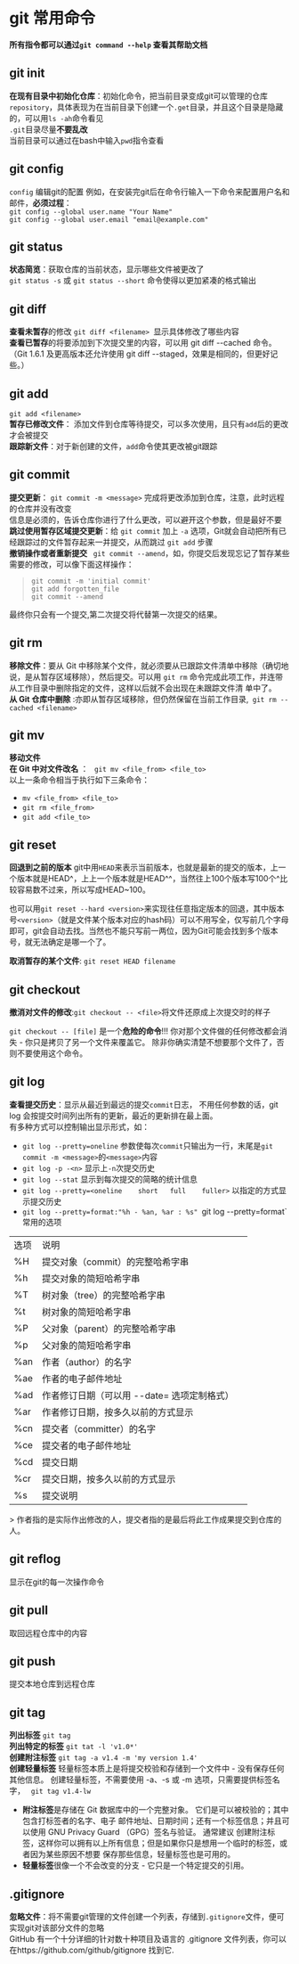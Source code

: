 # git 常用命令

**所有指令都可以通过`git command --help` 查看其帮助文档**  

## git init
**在现有目录中初始化仓库**：初始化命令，把当前目录变成git可以管理的仓库`repository`，具体表现为在当前目录下创建一个`.get`目录，并且这个目录是隐藏的，可以用`ls -ah`命令看见  
`.git`目录尽量**不要乱改**  
当前目录可以通过在bash中输入`pwd`指令查看  


## git config
`config` 编辑git的配置
例如，在安装完git后在命令行输入一下命令来配置用户名和邮件，**必须过程**：  
`git config --global user.name "Your Name"`  
`git config --global user.email "email@example.com"`

## git status
**状态简览**：获取仓库的当前状态，显示哪些文件被更改了  
`git status -s` 或 `git status --short` 命令使得以更加紧凑的格式输出


## git diff
**查看未暂存**的修改 `git diff <filename> `显示具体修改了哪些内容  
**查看已暂存**的将要添加到下次提交里的内容，可以用 git diff --cached 命令。（Git 1.6.1 及更高版本还允许使用 git diff --staged，效果是相同的，但更好记些。）



## git add
`git add <filename>`  
**暂存已修改文件**： 添加文件到仓库等待提交，可以多次使用，且只有`add`后的更改才会被提交  
**跟踪新文件**：对于新创建的文件，`add`命令使其更改被git跟踪

## git commit
**提交更新**： `git commit -m <message>` 完成将更改添加到仓库，注意，此时远程的仓库并没有改变  
<message>信息是必须的，告诉仓库你进行了什么更改，可以避开这个参数，但是最好不要
**跳过使用暂存区域提交更新**：给 `git commit` 加上 `-a` 选项，Git就会自动把所有已经跟踪过的文件暂存起来一并提交，从而跳过 `git add` 步骤  
**撤销操作或者重新提交**  ` git commit --amend`，如，你提交后发现忘记了暂存某些需要的修改，可以像下面这样操作：

> `git commit -m 'initial commit'`  
> `git add forgotten_file`  
> `git commit --amend`  

最终你只会有一个提交,第二次提交将代替第一次提交的结果。

 
## git rm
**移除文件**：要从 Git 中移除某个文件，就必须要从已跟踪文件清单中移除（确切地说，是从暂存区域移除），然后提交。可以用 `git rm` 命令完成此项工作，并连带从工作目录中删除指定的文件，这样以后就不会出现在未跟踪文件清
单中了。  
**从 Git 仓库中删除** :亦即从暂存区域移除，但仍然保留在当前工作目录,` git rm --cached <filename>`

## git mv
**移动文件**  
**在 Git 中对文件改名** ： ` git mv <file_from> <file_to>`  
以上一条命令相当于执行如下三条命令：  
* `mv <file_from> <file_to>`  
* `git rm <file_from>`  
* `git add <file_to>`  

## git reset
**回退到之前的版本** 
git中用`HEAD`来表示当前版本，也就是最新的提交的版本，上一个版本就是HEAD^，上上一个版本就是HEAD^^，当然往上100个版本写100个^比较容易数不过来，所以写成HEAD~100。

也可以用`git reset --hard <version>`来实现往任意指定版本的回退，其中版本号`<version>`（就是文件某个版本对应的hash码）可以不用写全，仅写前几个字母即可，git会自动去找。当然也不能只写前一两位，因为Git可能会找到多个版本号，就无法确定是哪一个了。

**取消暂存的某个文件**: `git reset HEAD filename`  

## git checkout
**撤消对文件的修改**:`git checkout -- <file>`将文件还原成上次提交时的样子

 `git checkout -- [file]` 是一个**危险的命令**!!! 你对那个文件做的任何修改都会消失 - 你只是拷贝了另一个文件来覆盖它。 除非你确实清楚不想要那个文件了，否则不要使用这个命令。


## git log
**查看提交历史**：显示从最近到最远的提交`commit`日志， 不用任何参数的话，git log 会按提交时间列出所有的更新，最近的更新排在最上面。  
有多种方式可以控制输出显示形式，如：  
* `git log --pretty=oneline` 参数使每次`commit`只输出为一行，末尾是`git commit -m <message>`的`<message>`内容   
* `git log -p -<n>` 显示上`-n`次提交历史    
* `git log --stat` 显示到每次提交的简略的统计信息  
* `git log --pretty=<oneline	short	full	fuller>` 以指定的方式显示提交历史
* `git log --pretty=format:"%h - %an, %ar : %s"
`git log --pretty=format`常用的选项  
<table>
   <tr>
      <td> 选项 </td>
      <td> 说明 </td>
      <td>  </td>
   </tr>
   <tr>
      <td> %H </td>
      <td> 提交对象（commit）的完整哈希字串 </td>
      <td>  </td>
   </tr>
   <tr>
      <td>%h  </td>
      <td>提交对象的简短哈希字串</td>
      <td>  </td>
   </tr>
   <tr>
      <td>%T </td>
      <td> 树对象（tree）的完整哈希字串</td>
      <td>  </td>
   </tr>
   <tr>
      <td>%t </td>
      <td> 树对象的简短哈希字串</td>
      <td>  </td>
   </tr>
   <tr>
      <td>%P </td>
      <td> 父对象（parent）的完整哈希字串</td>
      <td>  </td>
   </tr>
   <tr>
      <td>%p </td>
      <td> 父对象的简短哈希字串</td>
      <td>  </td>
   </tr>
   <tr>
      <td>%an </td>
      <td> 作者（author）的名字</td>
      <td>  </td>
   </tr>
   <tr>
      <td>%ae </td>
      <td> 作者的电子邮件地址</td>
      <td>  </td>
   </tr>
   <tr>
      <td>%ad </td>
      <td> 作者修订日期（可以用 --date= 选项定制格式）</td>
      <td>  </td>
   </tr>
   <tr>
      <td>%ar </td>
      <td> 作者修订日期，按多久以前的方式显示</td>
      <td>  </td>
   </tr>
   <tr>
      <td>%cn </td>
      <td> 提交者（committer）的名字</td>
      <td>  </td>
   </tr>
   <tr>
      <td>%ce </td>
      <td> 提交者的电子邮件地址</td>
      <td>  </td>
   </tr>
   <tr>
      <td>%cd </td>
      <td> 提交日期</td>
      <td>  </td>
   </tr>
   <tr>
      <td>%cr </td>
      <td> 提交日期，按多久以前的方式显示</td>
      <td>  </td>
   </tr>
   <tr>
      <td>%s </td>
      <td> 提交说明</td>
      <td>  </td>
   </tr>
</table>
>  作者指的是实际作出修改的人，提交者指的是最后将此工作成果提交到仓库的人。





## git reflog
显示在git的每一次操作命令



## git pull
取回远程仓库中的内容


## git push
提交本地仓库到远程仓库


## git tag
**列出标签** `git tag`  
**列出特定的标签** `git tat -l 'v1.0*'`  
**创建附注标签** `git tag -a v1.4 -m 'my version 1.4'`  
**创建轻量标签** 轻量标签本质上是将提交校验和存储到一个文件中 - 没有保存任何其他信息。 创建轻量标签，不需要使用 -a、-s 或 -m 选项，只需要提供标签名字， ` git tag v1.4-lw`


- **附注标签**是存储在 Git 数据库中的一个完整对象。 它们是可以被校验的；其中包含打标签者的名字、电子
邮件地址、日期时间；还有一个标签信息；并且可以使用 GNU Privacy Guard （GPG）签名与验证。 通常建议
创建附注标签，这样你可以拥有以上所有信息；但是如果你只是想用一个临时的标签，或者因为某些原因不想要
保存那些信息，轻量标签也是可用的。  
- **轻量标签**很像一个不会改变的分支 - 它只是一个特定提交的引用。
 
 
 
## .gitignore
**忽略文件**：将不需要git管理的文件创建一个列表，存储到`.gitignore`文件，便可实现git对该部分文件的忽略  
GitHub 有一个十分详细的针对数十种项目及语言的 .gitignore 文件列表，你可以在https://github.com/github/gitignore 找到它.  

























